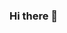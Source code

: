 ### Hi there 👋

<!--
The Official SOBATKOTOR - Bintang & model porno sungguhan. Acara reguler, hadiah, dan lainnya. Staff yang menyenangkan dan santai!
Sebuah Platform Yang Berisi Media Hiburan Dewasa Dari Semua Konten Yg Berbayar Menjadi Gratis Disini. 
Ingatlah ! Ketika Lo Merasa Terendah Di Server lain , Kami Dengan Kedua Tangan Terbuka Menerima Lo Disini Tanpa Memandang RAS dan USIA !!

NSFW ❍ MUSIC ❍ GAMING

Stay Enjoy And Have Fun @everyone !!

https://discord.gg/nvKgnJgduP

https://cdn.discordapp.com/attachments/1084112491522568333/1084117187771506769/20230310_143024.png

